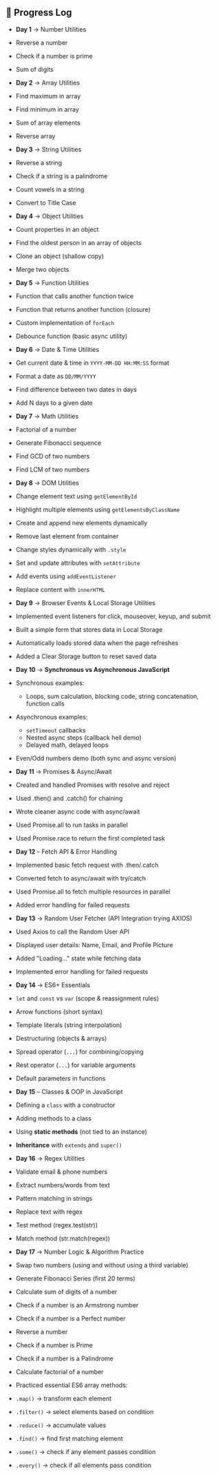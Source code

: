 ## 📅 Progress Log

 - **Day 1** → Number Utilities  
  - Reverse a number  
  - Check if a number is prime  
  - Sum of digits  

 - **Day 2** → Array Utilities  
  - Find maximum in array  
  - Find minimum in array  
  - Sum of array elements  
  - Reverse array  

 - **Day 3** → String Utilities  
  - Reverse a string  
  - Check if a string is a palindrome  
  - Count vowels in a string  
  - Convert to Title Case

 - **Day 4** → Object Utilities  
  - Count properties in an object  
  - Find the oldest person in an array of objects  
  - Clone an object (shallow copy)  
  - Merge two objects  

 - **Day 5** → Function Utilities  
  - Function that calls another function twice  
  - Function that returns another function (closure)  
  - Custom implementation of `forEach`  
  - Debounce function (basic async utility)  

 - **Day 6** → Date & Time Utilities  
  - Get current date & time in `YYYY-MM-DD HH:MM:SS` format  
  - Format a date as `DD/MM/YYYY`  
  - Find difference between two dates in days  
  - Add N days to a given date   

 - **Day 7** → Math Utilities  
  - Factorial of a number  
  - Generate Fibonacci sequence  
  - Find GCD of two numbers  
  - Find LCM of two numbers  

 - **Day 8** → DOM Utilities  
  - Change element text using `getElementById`  
  - Highlight multiple elements using `getElementsByClassName`  
  - Create and append new elements dynamically  
  - Remove last element from container  
  - Change styles dynamically with `.style`  
  - Set and update attributes with `setAttribute`  
  - Add events using `addEventListener`  
  - Replace content with `innerHTML`  

 - **Day 9** → Browser Events & Local Storage Utilities
  - Implemented event listeners for click, mouseover, keyup, and submit
  - Built a simple form that stores data in Local Storage
  - Automatically loads stored data when the page refreshes
  - Added a Clear Storage button to reset saved data


 - **Day 10** → **Synchronous vs Asynchronous JavaScript**  
  - Synchronous examples:
    - Loops, sum calculation, blocking code, string concatenation, function calls  
  - Asynchronous examples:
    - `setTimeout` callbacks  
    - Nested async steps (callback hell demo)  
    - Delayed math, delayed loops  
  - Even/Odd numbers demo (both sync and async version) 


 - **Day 11** → Promises & Async/Await
  - Created and handled Promises with resolve and reject
  - Used .then() and .catch() for chaining
  - Wrote cleaner async code with async/await
  - Used Promise.all to run tasks in parallel
  - Used Promise.race to return the first completed task

 - **Day 12** – Fetch API & Error Handling
  - Implemented basic fetch request with .then/.catch
  - Converted fetch to async/await with try/catch
  - Used Promise.all to fetch multiple resources in parallel
  - Added error handling for failed requests

 - **Day 13** → Random User Fetcher (API Integration trying AXIOS)
  - Used Axios to call the Random User API
  - Displayed user details: Name, Email, and Profile Picture
  - Added "Loading..." state while fetching data
  - Implemented error handling for failed requests

 - **Day 14** → ES6+ Essentials  
  - `let` and `const` vs `var` (scope & reassignment rules)  
  - Arrow functions (short syntax)  
  - Template literals (string interpolation)  
  - Destructuring (objects & arrays)  
  - Spread operator (`...`) for combining/copying  
  - Rest operator (`...`) for variable arguments  
  - Default parameters in functions  


 - **Day 15** – Classes & OOP in JavaScript
  - Defining a `class` with a constructor
  - Adding methods to a class
  - Using **static methods** (not tied to an instance)
  - **Inheritance** with `extends` and `super()`


 - **Day 16** → Regex Utilities
  - Validate email & phone numbers
  - Extract numbers/words from text
  - Pattern matching in strings
  - Replace text with regex
  - Test method (regex.test(str))
  - Match method (str.match(regex))

 - **Day 17** → Number Logic & Algorithm Practice  
  - Swap two numbers (using and without using a third variable)  
  - Generate Fibonacci Series (first 20 terms)  
  - Calculate sum of digits of a number  
  - Check if a number is an Armstrong number  
  - Check if a number is a Perfect number  
  - Reverse a number  
  - Check if a number is Prime  
  - Check if a number is a Palindrome  
  - Calculate factorial of a number  

 - Practiced essential ES6 array methods:
  - `.map()` → transform each element  
  - `.filter()` → select elements based on condition  
  - `.reduce()` → accumulate values  
  - `.find()` → find first matching element  
  - `.some()` → check if any element passes condition  
  - `.every()` → check if all elements pass condition  